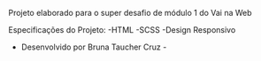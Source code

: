 Projeto elaborado para o super desafio de módulo 1 do Vai na Web

Especificações do Projeto:
-HTML
-SCSS
-Design Responsivo

- Desenvolvido por Bruna Taucher Cruz -
